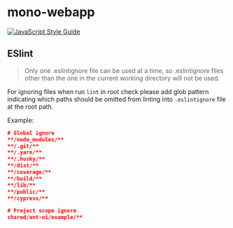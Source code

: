 # mono-webapp

[![JavaScript Style Guide](https://img.shields.io/badge/code_style-standard-brightgreen.svg)](https://standardjs.com)

## ESlint

> Only one .eslintignore file can be used at a time, so .eslintignore files other than the one in the current working directory will not be used.

For ignoring files when run `lint` in root check please add glob pattern indicating which paths should be omitted from linting into `.eslintignore` file at the root path.

Example:

```json
# Global ignore
**/node_modules/**
**/.git/**
**/.yarn/**
**/.husky/**
**/dist/**
**/coverage/**
**/build/**
**/lib/**
**/public/**
**/cypress/**

# Project scope ignore
shared/ant-ui/example/**
```
